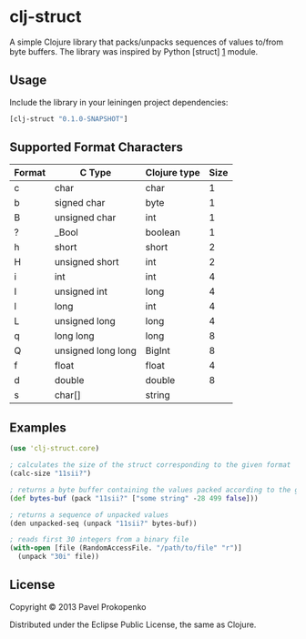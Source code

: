 # clj-struct

A simple Clojure library that packs/unpacks sequences of values to/from byte buffers.
The library was inspired by Python [struct] [1] module.

## Usage

Include the library in your leiningen project dependencies:

```clojure
[clj-struct "0.1.0-SNAPSHOT"]
```

## Supported Format Characters

| Format |        C Type      | Clojure type | Size |
| ------ | ------------------ | ------------ | ---- |
| c      | char               | char         |  1   |
| b	     | signed char        | byte         |  1   |
| B      | unsigned char      | int          |  1   |
| ?      | _Bool              | boolean      |  1   |
| h      | short              | short        |  2   |
| H      | unsigned short     | int          |  2   |
| i      | int                | int          |  4   |
| I      | unsigned int       | long         |  4   |
| l      | long               | int          |  4   |
| L      | unsigned long      | long         |  4   |
| q      | long long          | long         |  8   |
| Q      | unsigned long long | BigInt       |  8   |
| f      | float              | float        |  4   |
| d      | double             | double       |  8   |
| s      | char[]             | string       |      |

## Examples

```clojure
(use 'clj-struct.core)

; calculates the size of the struct corresponding to the given format
(calc-size "11sii?")

; returns a byte buffer containing the values packed according to the given format
(def bytes-buf (pack "11sii?" ["some string" -28 499 false]))

; returns a sequence of unpacked values
(den unpacked-seq (unpack "11sii?" bytes-buf))

; reads first 30 integers from a binary file
(with-open [file (RandomAccessFile. "/path/to/file" "r")]
  (unpack "30i" file))
```

## License

Copyright © 2013 Pavel Prokopenko

Distributed under the Eclipse Public License, the same as Clojure.

[1]: http://docs.python.org/2/library/struct.html "struct - Interpret strings as packed binary data"